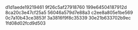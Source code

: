 d1d1aede19219461
9f26c5af27918760
199e64504187912d
8ca20c3e47cf25a5
56046a579d7e88a3
c2ee8a805e1be569
0c7a10b43ce3853f
3a3816f9f8c35339
30e21b633702b9ec
1fd08d02fcd9d503
